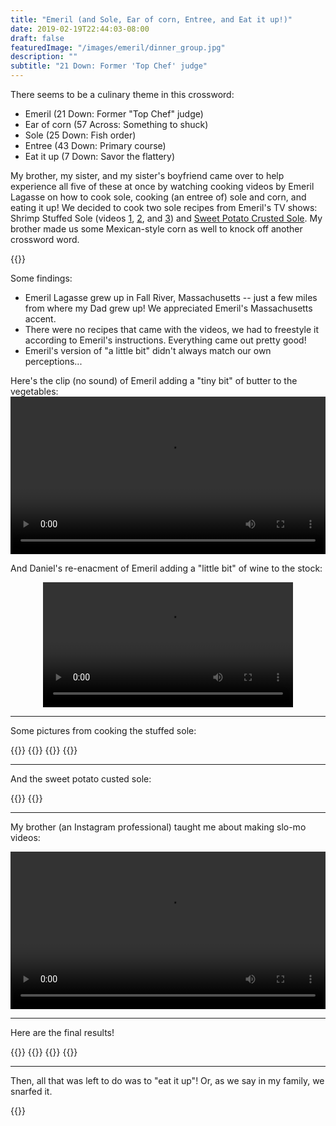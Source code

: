 ```yaml
---
title: "Emeril (and Sole, Ear of corn, Entree, and Eat it up!)"
date: 2019-02-19T22:44:03-08:00
draft: false
featuredImage: "/images/emeril/dinner_group.jpg"
description: ""
subtitle: "21 Down: Former 'Top Chef' judge"
---
```


There seems to be a culinary theme in this crossword:

* Emeril (21 Down: Former "Top Chef" judge)
* Ear of corn (57 Across: Something to shuck)
* Sole (25 Down: Fish order)
* Entree (43 Down: Primary course)
* Eat it up (7 Down: Savor the flattery)

My brother, my sister, and my sister's boyfriend came over to help experience all five of these at once by watching cooking videos by Emeril Lagasse on how to cook sole, cooking (an entree of) sole and corn, and eating it up! We decided to cook two sole recipes from Emeril's TV shows: Shrimp Stuffed Sole (videos [1](https://www.marthastewart.com/944932/sunday-dinner-shrimp-stuffed-sole), [2](https://www.marthastewart.com/1002109/sunday-dinner-shrimp-stuffed-sole), and [3](https://www.marthastewart.com/944934/sunday-dinner-baked-striped-bass)) and [Sweet Potato Crusted Sole](https://www.marthastewart.com/944836/sweet-potato-crusted-sole). My brother made us some Mexican-style corn as well to knock off another crossword word.

{{<smallimg src="/images/emeril/setup.jpg" alt="" >}}

Some findings:

* Emeril Lagasse grew up in Fall River, Massachusetts -- just a few miles from where my Dad grew up! We appreciated Emeril's Massachusetts accent.
* There were no recipes that came with the videos, we had to freestyle it according to Emeril's instructions. Everything came out pretty good!
* Emeril's version of "a little bit" didn't always match our own perceptions...

Here's the clip (no sound) of Emeril adding a "tiny bit" of butter to the vegetables:
<video controls width="700" src="/images/emeril/butter.m4v" style="display: block; margin: 0 auto; max-width: 100%"></video>

And Daniel's re-enacment of Emeril adding a "little bit" of wine to the stock:

<video controls width="400" src="/images/emeril/wine.mp4" style="display: block; margin: 0 auto; max-width: 100%"></video>

---

Some pictures from cooking the stuffed sole:

{{<smallimg src="/images/emeril/pierce.jpg" alt="" width="360px" smartfloat="left">}}
{{<smallimg src="/images/emeril/cooking_stuffing.jpg" alt="" width="360px" smartfloat="right">}}
{{<smallimg src="/images/emeril/fish_in_oven.jpg" alt="" width="360px" smartfloat="left">}}
{{<smallimg src="/images/emeril/cooking2.jpg" alt="" width="360px" smartfloat="right">}}

---

And the sweet potato custed sole:

{{<smallimg src="/images/emeril/shredding.jpg" alt="" width="360px" smartfloat="left">}}
{{<smallimg src="/images/emeril/stove.jpg" alt="" width="360px" smartfloat="right">}}

---

My brother (an Instagram professional) taught me about making slo-mo videos:

<video controls width="600" src="/images/emeril/oil.m4v" style="display: block; margin: 0 auto; max-width: 100%"></video>

---

Here are the final results!

{{<smallimg src="/images/emeril/corn.jpg" alt="" width="360px" smartfloat="left">}}
{{<smallimg src="/images/emeril/fish.jpg" alt="" width="360px" smartfloat="right">}}
{{<smallimg src="/images/emeril/table.jpg" alt="" width="360px" smartfloat="left">}}
{{<smallimg src="/images/emeril/dinner_plate.jpg" alt="" width="360px" smartfloat="right">}}

---

Then, all that was left to do was to "eat it up"! Or, as we say in my family, we snarfed it.

{{<smallimg src="/images/emeril/dinner_group.jpg" alt="" >}}
